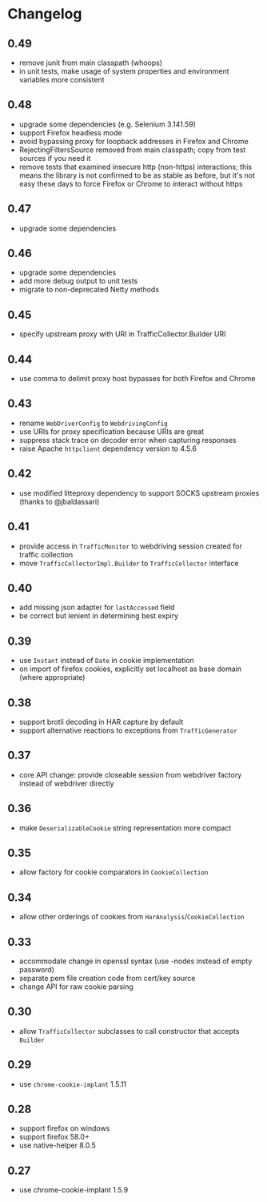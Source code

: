 Changelog
=========

0.49
----

* remove junit from main classpath (whoops)
* in unit tests, make usage of system properties and environment variables 
  more consistent

0.48
----

* upgrade some dependencies (e.g. Selenium 3.141.59)
* support Firefox headless mode
* avoid bypassing proxy for loopback addresses in Firefox and Chrome
* RejectingFiltersSource removed from main classpath; copy from test sources if you need it
* remove tests that examined insecure http (non-https) interactions; this means the 
  library is not confirmed to be as stable as before, but it's not easy these days
  to force Firefox or Chrome to interact without https

0.47
----

* upgrade some dependencies

0.46
----

* upgrade some dependencies
* add more debug output to unit tests
* migrate to non-deprecated Netty methods 

0.45
----

* specify upstream proxy with URI in TrafficCollector.Builder URI

0.44
----

* use comma to delimit proxy host bypasses for both Firefox and Chrome

0.43
----

* rename `WebDriverConfig` to `WebdrivingConfig`
* use URIs for proxy specification because URIs are great
* suppress stack trace on decoder error when capturing responses
* raise Apache `httpclient` dependency version to 4.5.6

0.42
----

* use modified litteproxy dependency to support SOCKS upstream proxies (thanks to @jbaldassari) 

0.41
----

* provide access in `TrafficMonitor` to webdriving session created for traffic collection
* move `TrafficCollectorImpl.Builder` to `TrafficCollector` interface

0.40
----

* add missing json adapter for `lastAccessed` field
* be correct but lenient in determining best expiry

0.39
----

* use `Instant` instead of `Date` in cookie implementation
* on import of firefox cookies, explicitly set localhost as base domain (where appropriate)

0.38
----

* support brotli decoding in HAR capture by default
* support alternative reactions to exceptions from `TrafficGenerator`

0.37
----

* core API change: provide closeable session from webdriver factory instead of webdriver directly

0.36
----

* make `DeserializableCookie` string representation more compact

0.35
----

* allow factory for cookie comparators in `CookieCollection`

0.34
----

* allow other orderings of cookies from `HarAnalysis`/`CookieCollection`

0.33
----

* accommodate change in openssl syntax (use -nodes instead of empty password)
* separate pem file creation code from cert/key source
* change API for raw cookie parsing

0.30
----

* allow `TrafficCollector` subclasses to call constructor that accepts `Builder`

0.29
----

* use `chrome-cookie-implant` 1.5.11

0.28
----

* support firefox on windows
* support firefox 58.0+
* use native-helper 8.0.5

0.27
----

* use chrome-cookie-implant 1.5.9
